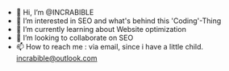 - 👋 Hi, I’m @INCRABIBLE
- 👀 I’m interested in SEO and what's behind this 'Coding'-Thing 
- 🌱 I’m currently learning about Website optimization
- 💞️ I’m looking to collaborate on SEO
- 📫 How to reach me : via email, since i have a little child. incrabible@outlook.com

<!---
INCRABIBLE/INCRABIBLE is a ✨ special ✨ repository because its `README.md` (this file) appears on your GitHub profile.
You can click the Preview link to take a look at your changes.
--->
